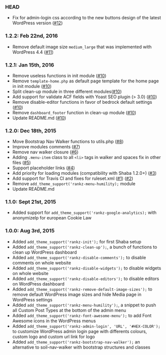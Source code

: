 ### HEAD
* Fix for admin-login css according to the new buttons design of the latest WordPress version ([#12](https://github.com/itsensoul/rankz/issues/12))

### 1.2.2: Feb 22nd, 2016
* Remove default image size `medium_large` that was implemented with WordPress 4.4 ([#11](https://github.com/itsensoul/rankz/issues/11))

### 1.2.1: Jan 15th, 2016
* Remove useless functions in init module ([#10](https://github.com/itsensoul/rankz/issues/10))
* Remove `template-home.php` as default page template for the home page in init module ([#10](https://github.com/itsensoul/rankz/issues/10))
* Split clean-up module in three different modules([#10](https://github.com/itsensoul/rankz/issues/10))
* Add support for validate ACF fields with Yoast SEO plugin (> 3.0) ([#10](https://github.com/itsensoul/rankz/issues/10))
* Remove disable-editor functions in favor of bedrock default settings ([#10](https://github.com/itsensoul/rankz/issues/10))
* Remove `dashboard_footer` function in clean-up module ([#10](https://github.com/itsensoul/rankz/issues/10))
* Update README.md ([#10](https://github.com/itsensoul/rankz/issues/10))

### 1.2.0: Dec 18th, 2015
* Move Bootstrap Nav Walker functions to utils.php ([#8](https://github.com/itsensoul/rankz/issues/8))
* Improve modules comments ([#7](https://github.com/itsensoul/rankz/issues/7))
* Remove nav walker closure ([#6](https://github.com/itsensoul/rankz/issues/6))
* Adding `.menu-item` class to all `<li>` tags in walker and spaces fix in other files ([#5](https://github.com/itsensoul/rankz/issues/5))
* Support placeholder links ([#4](https://github.com/itsensoul/rankz/issues/4))
* Add priority for loading modules (compatibility with Shaba 1.2.0+) ([#3](https://github.com/itsensoul/rankz/issues/3))
* Add support for Travis CI and fixes for ruleset.xml ([#1](https://github.com/itsensoul/rankz/issues/1)) ([#2](https://github.com/itsensoul/rankz/issues/2))
* Remove `add_theme_support('rankz-menu-humility);` module
* Update README.md

### 1.1.0: Sept 21st, 2015
* Added support for `add_theme_support('rankz-google-analytics);` with anonymizeIp for european Cookie Law

### 1.0.0: Aug 3rd, 2015
* Added `add_theme_support('rankz-init');` for first Shaba setup
* Added `add_theme_support('rankz-clean-up');`, a bunch of functions to clean up WordPress dashboard
* Added `add_theme_support('rankz-disable-comments');` to disable comments on whole website
* Added `add_theme_support('rankz-disable-widgets');` to disable widgets on whole website
* Added `add_theme_support('rankz-disable-editors');` to disable editors on WordPress dashboard
* Added `add_theme_support('rankz-remove-default-image-sizes');` to remove default WordPress image sizes and hide Media page in WordPress settings
* Added `add_theme_support('rankz-menu-humility');`, a snippet to push all Custom Post Types at the bottom of the admin menu
* Added `add_theme_support('rankz-font-awesome-menu');` to add Font Awesome icons in the WordPress menus
* Added `add_theme_support('rankz-admin-login', 'URL', '#HEX-COLOR');` to customize WordPress admin login page with differents colours, custom logo and custom url link for logo
* Added `add_theme_support('rankz-bootstrap-nav-walker');` an alternative to soil-nav-walker with bootstrap structures and classes
